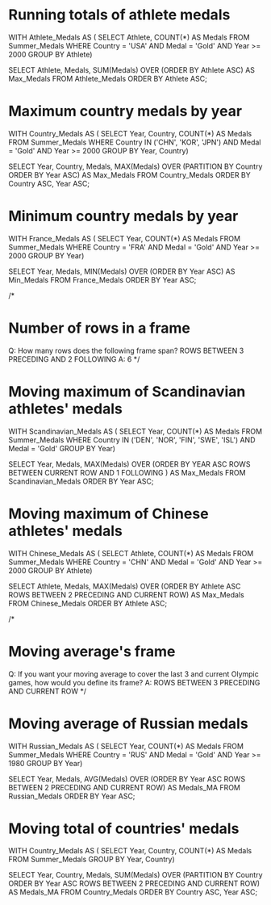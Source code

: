 # Running totals of athlete medals
WITH Athlete_Medals AS (
  SELECT
    Athlete, COUNT(*) AS Medals
  FROM Summer_Medals
  WHERE
    Country = 'USA' AND Medal = 'Gold'
    AND Year >= 2000
  GROUP BY Athlete)

SELECT
  Athlete,
  Medals,
  SUM(Medals) OVER (ORDER BY Athlete ASC) AS Max_Medals
FROM Athlete_Medals
ORDER BY Athlete ASC;

# Maximum country medals by year

WITH Country_Medals AS (
  SELECT
    Year, Country, COUNT(*) AS Medals
  FROM Summer_Medals
  WHERE
    Country IN ('CHN', 'KOR', 'JPN')
    AND Medal = 'Gold' AND Year >= 2000
  GROUP BY Year, Country)

SELECT
  Year,
  Country,
  Medals,
  MAX(Medals) OVER (PARTITION BY Country ORDER BY Year ASC) AS Max_Medals
FROM Country_Medals
ORDER BY Country ASC, Year ASC;

# Minimum country medals by year
WITH France_Medals AS (
  SELECT
    Year, COUNT(*) AS Medals
  FROM Summer_Medals
  WHERE
    Country = 'FRA'
    AND Medal = 'Gold' AND Year >= 2000
  GROUP BY Year)

SELECT
  Year,
  Medals,
  MIN(Medals) OVER (ORDER BY Year ASC) AS Min_Medals
FROM France_Medals
ORDER BY Year ASC;

/*
# Number of rows in a frame
Q: How many rows does the following frame span?
   ROWS BETWEEN 3 PRECEDING AND 2 FOLLOWING
A: 6
*/

# Moving maximum of Scandinavian athletes' medals
WITH Scandinavian_Medals AS (
  SELECT
    Year, COUNT(*) AS Medals
  FROM Summer_Medals
  WHERE
    Country IN ('DEN', 'NOR', 'FIN', 'SWE', 'ISL')
    AND Medal = 'Gold'
  GROUP BY Year)

SELECT
  Year,
  Medals,
  MAX(Medals) OVER (ORDER BY YEAR ASC ROWS BETWEEN CURRENT ROW AND 1 FOLLOWING ) AS Max_Medals
FROM Scandinavian_Medals
ORDER BY Year ASC;

# Moving maximum of Chinese athletes' medals
WITH Chinese_Medals AS (
  SELECT
    Athlete, COUNT(*) AS Medals
  FROM Summer_Medals
  WHERE
    Country = 'CHN' AND Medal = 'Gold'
    AND Year >= 2000
  GROUP BY Athlete)

SELECT
  Athlete,
  Medals,
  MAX(Medals) OVER (ORDER BY Athlete ASC ROWS BETWEEN 2 PRECEDING AND CURRENT ROW) AS Max_Medals
FROM Chinese_Medals
ORDER BY Athlete ASC;

/*
# Moving average's frame
Q: If you want your moving average to cover the last 3 and current Olympic games, how would you define its frame?
A: ROWS BETWEEN 3 PRECEDING AND CURRENT ROW
*/

# Moving average of Russian medals
WITH Russian_Medals AS (
  SELECT
    Year, COUNT(*) AS Medals
  FROM Summer_Medals
  WHERE
    Country = 'RUS'
    AND Medal = 'Gold'
    AND Year >= 1980
  GROUP BY Year)

SELECT
  Year, Medals,
  AVG(Medals) OVER
    (ORDER BY Year ASC ROWS BETWEEN 2 PRECEDING AND CURRENT ROW) AS Medals_MA
FROM Russian_Medals
ORDER BY Year ASC;

# Moving total of countries' medals
WITH Country_Medals AS (
  SELECT
    Year, Country, COUNT(*) AS Medals
  FROM Summer_Medals
  GROUP BY Year, Country)

SELECT
  Year, Country, Medals,
  SUM(Medals) OVER
    (PARTITION BY Country
     ORDER BY Year ASC
     ROWS BETWEEN
     2 PRECEDING AND CURRENT ROW) AS Medals_MA
FROM Country_Medals
ORDER BY Country ASC, Year ASC;